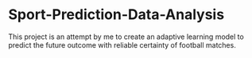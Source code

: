 # Sport-Prediction-Data-Analysis
This project is an attempt by me to create an adaptive learning model to predict the future outcome with reliable certainty of football matches. 

